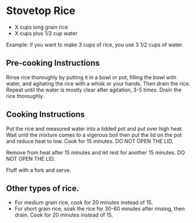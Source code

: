 # Stovetop Rice

- X cups long grain rice
- X cups plus 1/2 cup water

Example: if you want to make 3 cups of rice, you use 3 1/2 cups of water.

## Pre-cooking Instructions

Rinse rice thoroughly by putting it in a bowl or pot, filling the bowl with water, and agitating the rice with a whisk 
or your hands. Then drain the rice. Repeat until the water is mostly clear after agitation, 3-5 times. Drain the rice thoroughly.

## Cooking Instructions

Put the rice and measured water into a lidded pot and put over high heat. Wait until the mixture comes to a vigerous boil 
then put the lid on the pot and reduce heat to low. Cook for 15 minutes. DO NOT OPEN THE LID.

Remove from heat after 15 minutes and let rest for another 15 minutes. DO NOT OPEN THE LID.

Fluff with a fork and serve.

## Other types of rice.

- For medium grain rice, cook for 20 minutes instead of 15.
- For short grain rice, soak the rice for 30-60 minutes after rinsing, then drain. Cook for 20 minutes instead of 15.
